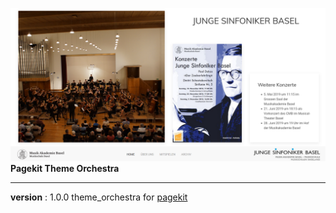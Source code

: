 ![Screenshot](./image.png)
**Pagekit Theme Orchestra**

----------

**version** : 1.0.0
theme_orchestra for [pagekit](https://pagekit.com)
